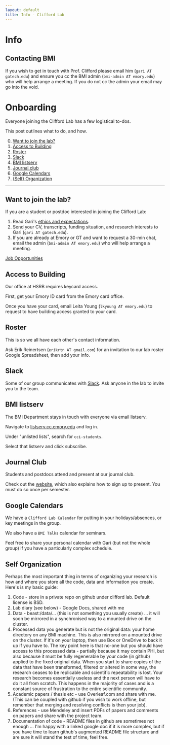 ```yaml
---
layout: default
title: Info - Clifford Lab
---
```

<div class="jumbotron">
        <h1>Info</h1>
</div>

## Contacting BMI

If you wish to get in touch with Prof. Clifford please email him (`gari AT gatech.edu`) and ensure you cc the BMI admin (`bmi-admin AT emory.edu`) who will help arrange a meeting. If you do not cc the admin your email may go into the void.


# Onboarding

Everyone joining the Clifford Lab has a few logistical to-dos.

This post outlines what to do, and how.

0. [Want to join the lab?](#want-to-join-the-lab)
1. [Access to Building](#access-to-building)
2. [Roster](#roster)
3. [Slack](#slack)
4. [BMI listserv](#bmi-listserv)
5. [Journal club](#journal-club)
6. [Google Calendars](#google-calendars)
7. [(Self) Organization](#self-organization)

---

## Want to join the lab?

If you are a student or postdoc interested in joining the Clifford Lab:

1. Read Gari's [ethics and expectations](http://gdclifford.info/ethics).
2. Send your CV, transcripts, funding situation, and research interests to Gari (`gari AT gatech.edu`).
3. If you are already at Emory or GT and want to request a 30-min chat, email the admin (`bmi-admin AT emory.edu`) who will help arrange a meeting.

[Job Opportunities](http://gdclifford.info/jobs)

## Access to Building

Our office at HSRB requires keycard access.

First, get your Emory ID card from the Emory card office.

Once you have your card, email Leita Young (`lkyoung AT emory.edu`) to request to have building access granted to your card.

## Roster

This is so we all have each other's contact information.

Ask Erik Reinertsen (`erikrtn AT gmail.com`) for an invitation to our lab roster Google Spreadsheet, then add your info.

## Slack

Some of our group communicates with [Slack](http://slack.com). Ask anyone in the lab to invite you to the team.

## BMI listserv

The BMI Department stays in touch with everyone via email listserv.

Navigate to [listserv.cc.emory.edu](http://listserv.cc.emory.edu) and log in.

Under "unlisted lists", search for `cci-students`.

Select that listserv and click subscribe.

## Journal Club

Students and postdocs attend and present at our journal club.

Check out the [website](http://nematilab.info/bmijc/), which also explains how to sign up to present. You must do so once per semester.

## Google Calendars

We have a `Clifford Lab Calendar` for putting in your holidays/absences, or key meetings in the group.

We also have a `BMI Talks` calendar for seminars.

Feel free to share your personal calendar with Gari (but not the whole group) if you have a particularly complex schedule.

## Self Organization

Perhaps the most important thing in terms of organizing your research is how and where you store all the code, data and information you create. Here's is my basic guide:

1. Code - store in a private repo on github under clifford lab. Default license is BSD.
2. Lab diary (see below) - Google Docs, shared with me
3. Data - beast:/data/... (this is not something you usually create) ... it will soon be mirrored in a synchronised way to a mounted drive on the cluster.
4. Processed data you generate but is not the original data: your home directory on any BMI machine. This is also mirrored on a mounted drive on the cluster. If it's on your laptop, then use Box or OneDrive to back it up if you have to. The key point here is that no-one but you should have access to this processed data - partially because it may contain PHI, but also because it must be fully regenerable by your code (in github) applied to the fixed original data. When you start to share copies of the data that have been transformed, filtered or altered in some way, the research ceases to be replicable and scientific repeatability is lost. Your research becomes essentially useless and the next person will have to do it all from scratch. This happens in the majority of cases and is a constant source of frustration to the entire scientific community.
5. Academic papers / thesis etc - use Overleaf.com and share with me. (This can be coupled with github if you wish to work offline, but remember that merging and resolving conflicts is then your job).
6. References - use Mendeley and insert PDFs of papers and comments on papers and share with the project team.
7. Documentation of code - README files in github are sometimes not enough ...  I'm happy with a linked google doc if it is more complex, but if you have time to learn github's augmented README file structure and are sure it will stand the test of time, feel free.
